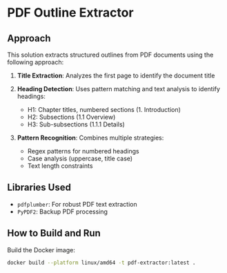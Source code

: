 # PDF Outline Extractor

## Approach

This solution extracts structured outlines from PDF documents using the following approach:

1. **Title Extraction**: Analyzes the first page to identify the document title
2. **Heading Detection**: Uses pattern matching and text analysis to identify headings:
   - H1: Chapter titles, numbered sections (1. Introduction)
   - H2: Subsections (1.1 Overview)
   - H3: Sub-subsections (1.1.1 Details)

3. **Pattern Recognition**: Combines multiple strategies:
   - Regex patterns for numbered headings
   - Case analysis (uppercase, title case)
   - Text length constraints

## Libraries Used

- `pdfplumber`: For robust PDF text extraction
- `PyPDF2`: Backup PDF processing

## How to Build and Run

Build the Docker image:
```bash
docker build --platform linux/amd64 -t pdf-extractor:latest .